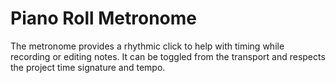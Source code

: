 # Piano Roll Metronome

The metronome provides a rhythmic click to help with timing while
recording or editing notes. It can be toggled from the transport and
respects the project time signature and tempo.
